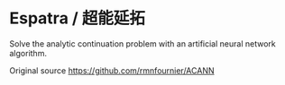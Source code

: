 # Espatra / 超能延拓

Solve the analytic continuation problem with an artificial neural network algorithm.

Original source https://github.com/rmnfournier/ACANN
